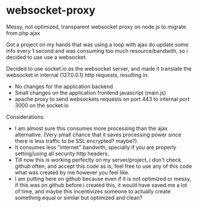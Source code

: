 # websocket-proxy
Messy, not optimized, transparent websocket proxy on node.js to migrate from php ajax

Got a project on my hands that was using a loop with ajax do update some info every 1 second and was consuming too much resource/bandwith, so i decided to use use a websocket.

Decided to use socket.io as the websocket server, and made it translate the websocket in internal (127.0.0.1) http requests, resulting in:
* No changes for the application backend
* Small changes on the application frontend javascript (main.js)
* apache proxy to send websockets requests on port 443 to internal port 3000 on the socket.io


Considerations:
* I am almost sure this consumes more processing than the ajax alternative. (Very small chance that it saves processing power since there is less traffic to be SSL encrypted? maybe?).
* It consumes less "internet" bandwith, specially if you are properly setting/using all security http headers.
* Till now this is working perfectly on my server/project, i don't check github often, and accept this code as is, feel free to use any of this code what was created by me however you feel like.
* I am putting here on github because even if it is not optimized or messy, if this was on github before i created this, it would have saved me a lot of time, and maybe this incentivizes someone to actually create something equal or similar but optimized and clean?

